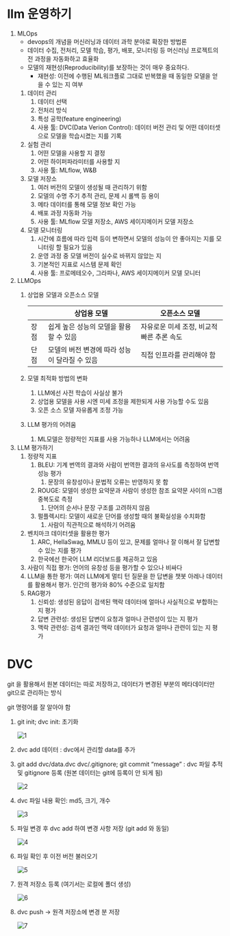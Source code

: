 # llm 운영하기

1. MLOps
    - devops의 개념을 머신러닝과 데이터 과학 분야로 확장한 방법론
    - 데이터 수집, 전처리, 모델 학습, 평가, 배포, 모니터링 등 머신러닝 프로젝트의 전 과정을 자동화하고 효율화
    - 모델의 재현성(Reproducibility)를 보장하는 것이 매우 중요하다.
        - 재현성: 이전에 수행된 ML워크플로 그대로 반복했을 때 동일한 모델을 얻을 수 있는 지 여부
    1. 데이터 관리
        1. 데이터 선택
        2. 전처리 방식
        3. 특성 공학(feature engineering)
        4. 사용 툴: DVC(Data Verion Control): 데이터 버전 관리 및 어떤 데이터셋으로 모델을 학습시켰는 지를 기록
    2. 실험 관리
        1. 어떤 모델을 사용할 지 결정
        2. 어떤 하이퍼파라미터를 사용할 지
        3. 사용 툴: MLflow, W&B
    3. 모델 저장소
        1. 여러 버전의 모델이 생성될 때 관리하기 위함
        2. 모델의 수명 주기 추적 관리, 문제 시 롤백 등 용이
        3. 메타 데이터를 통해 모델 정보 확인 가능
        4. 배포 과정 자동화 가능
        5. 사용 툴: MLflow 모델 저장소, AWS 세이지메이커 모델 저장소
    4. 모델 모니터링
        1. 시간에 흐름에 따라 입력 등이 변하면서 모델의 성능이 안 좋아지는 지를 모니터링 할 필요가 있음
        2. 운영 과정 중 모델 버전이 실수로 바뀌지 않았는 지
        3. 기본적인 지표로 시스템 문제 확인
        4. 사용 툴: 프로메테오수, 그라파나, AWS 세이지메이커 모델 모니터
2. LLMOps
    1. 상업용 모델과 오픈소스 모델
        
        
        |  | 상업용 모델 | 오픈소스 모델 |
        | --- | --- | --- |
        | 장점 | 쉽게 높은 성능의 모델을 활용할 수 있음 | 자유로운 미세 조정, 비교적 빠른 추론 속도 |
        | 단점 | 모델의 버전 변경에 따라 성능이 달라질 수 있음 | 직접 인프라를 관리해야 함 |
    2. 모델 최적화 방법의 변화
        1. LLM에선 사전 학습이 사실상 불가
        2. 상업용 모델을 사용 시엔 미세 조정을 제한되게 사용 가능할 수도 있음
        3. 오픈 소스 모델 자유롭게 조정 가능
    3. LLM 평가의 어려움
        1. ML모델은 정량적인 지표를 사용 가능하나 LLM에서는 어려움
3. LLM 평가하기
    1. 정량적 지표
        1. BLEU: 기계 번역의 결과와 사람이 번역한 결과의 유사도를 측정하여 번역성능 평가
            1. 문장의 유창성이나 문법적 오류는 반영하지 못 함
        2. ROUGE: 모델이 생성한 요약문과 사람이 생성한 참조 요약문 사이의 n그램 중복도로 측정
            1. 단어의 순서나 문장 구조를 고려하지 않음
        3. 펄플렉시티: 모델이 새로운 단어를 생성할 때의 불확실성을 수치화함
            1. 사람이 직관적으로 해석하기 어려움
    2. 벤치마크 데이터셋을 활용한 평가
        1. ARC, HellaSwag, MMLU 등이 있고, 문제를 얼마나 잘 이해서 잘 답변할 수 있는 지를 평가
        2. 한국에선 한국어 LLM 리더보드를 제공하고 있음
    3. 사람이 직접 평가: 언어의 유창성 등을 평가할 수 있으나 비싸다
    4. LLM을 통한 평가: 여러 LLM에게 멀티 턴 질문을 한 답변을 챗봇 아레나 데이터를 활용해서 평가. 인간의 평가와 80% 수준으로 일치함
    5. RAG평가
        1. 신뢰성: 생성된 응답이 검색된 맥락 데이터에 얼마나 사실적으로 부합하는 지 평가
        2. 답변 관련성: 생성된 답변이 요청과 얼마나 관련성이 있는 지 평가
        3. 맥락 관련성: 검색 결과인 맥락 데이터가 요청과 얼마나 관련이 있는 지 평가

# DVC

git 을 활용해서 원본 데이터는 따로 저장하고, 데이터가 변경된 부분의 메타데이터만 git으로 관리하는 방식

git 명령어를 잘 알아야 함

1. git init; dvc init: 초기화

    ![1](https://github.com/user-attachments/assets/702c76a6-e9a5-4d88-829c-ed38c9d0bc69)

2. dvc add 데이터 : dvc에서 관리할 data를 추가
3. git add dvc/data.dvc dvc/.gitignore; git commit “message” : dvc 파일 추적 및 gitignore 등록 (원본 데이터는 git에 등록이 안 되게 됨)
    
    ![2](https://github.com/user-attachments/assets/e528cf08-4eb1-425d-91c0-309cd08ac818)
   
4. dvc 파일 내용 확인: md5, 크기, 개수

    ![3](https://github.com/user-attachments/assets/274d1724-e64c-4208-82cb-ce0e8fffe6f9)

5. 파일 변경 후 dvc add 하여 변경 사항 저장 (git add 와 동일)
    
    ![4](https://github.com/user-attachments/assets/a8dcb9a1-0955-4092-ae1c-f80e4285c711)
   
6. 파일 확인 후 이전 버전 불러오기
    
    ![5](https://github.com/user-attachments/assets/2920322b-40af-4274-a4f3-1bf0aefe6718)
   
7. 원격 저장소 등록 (여기서는 로컬에 폴더 생성)
    
    ![6](https://github.com/user-attachments/assets/7b42ff38-3159-4013-82b0-425c62e2d747)
   
8. dvc push → 원격 저장소에 변경 분 저장

    ![7](https://github.com/user-attachments/assets/cf98f819-10ed-49ac-b3bb-2d6353e6782c)
  
